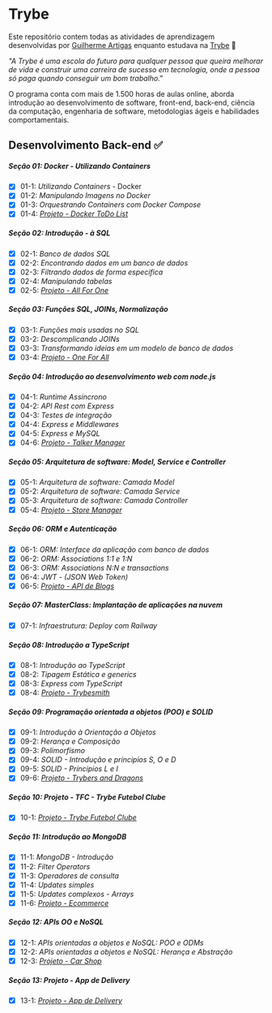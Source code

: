 # Trybe

Este repositório contem todas as atividades de aprendizagem desenvolvidas por [Guilherme Artigas](https://www.linkedin.com/in/guilherme-artigas) enquanto estudava na [Trybe](https://www.betrybe.com/) :rocket:

_"A Trybe é uma escola do futuro para qualquer pessoa que queira melhorar de vida e construir uma carreira de sucesso em tecnologia, onde a pessoa só paga quando conseguir um bom trabalho."_

O programa conta com mais de 1.500 horas de aulas online, aborda introdução ao desenvolvimento de software, front-end, back-end, ciência da computação, engenharia de software, metodologias ágeis e habilidades comportamentais.

## Desenvolvimento Back-end :white_check_mark:

##### Seção 01: Docker - Utilizando Containers

- [x] 01-1: _Utilizando Containers_ - Docker
- [x] 01-2: _Manipulando Imagens no Docker_
- [x] 01-3: _Orquestrando Containers com Docker Compose_
- [x] 01-4: _[Projeto - Docker ToDo List](https://github.com/Guilherme-Artigas/Docker-ToDo-List)_

##### Seção 02: Introdução - à SQL

- [x] 02-1: _Banco de dados SQL_
- [x] 02-2: _Encontrando dados em um banco de dados_
- [x] 02-3: _Filtrando dados de forma específica_
- [x] 02-4: _Manipulando tabelas_
- [x] 02-5: _[Projeto - All For One](https://github.com/Guilherme-Artigas/MySQL-All-For-One)_

##### Seção 03: Funções SQL, JOINs, Normalização

- [x] 03-1: _Funções mais usadas no SQL_
- [x] 03-2: _Descomplicando JOINs_
- [x] 03-3: _Transformando ideias em um modelo de banco de dados_
- [x] 03-4: _[Projeto - One For All](https://github.com/Guilherme-Artigas/MySQL-One-For-All)_

##### Seção 04: Introdução ao desenvolvimento web com node.js

- [x] 04-1: _Runtime Assíncrono_
- [x] 04-2: _API Rest com Express_
- [x] 04-3: _Testes de integração_
- [x] 04-4: _Express e Middlewares_
- [x] 04-5: _Express e MySQL_
- [x] 04-6: _[Projeto - Talker Manager](https://github.com/Guilherme-Artigas/API-Palestrantes)_

##### Seção 05: Arquitetura de software: Model, Service e Controller

- [x] 05-1: _Arquitetura de software: Camada Model_
- [x] 05-2: _Arquitetura de software: Camada Service_
- [x] 05-3: _Arquitetura de software: Camada Controller_
- [x] 05-4: _[Projeto - Store Manager](https://github.com/Guilherme-Artigas/Store_Manager)_

##### Seção 06: ORM e Autenticação

- [x] 06-1: _ORM: Interface da aplicação com banco de dados_
- [x] 06-2: _ORM: Associations 1:1 e 1:N_
- [x] 06-3: _ORM: Associations N:N e transactions_
- [x] 06-4: _JWT - (JSON Web Token)_
- [x] 06-5: _[Projeto - API de Blogs](https://github.com/Guilherme-Artigas/Blog_API)_

##### Seção 07: MasterClass: Implantação de aplicações na nuvem

- [x] 07-1: _Infraestrutura: Deploy com Railway_

##### Seção 08: Introdução a TypeScript

- [x] 08-1: _Introdução ao TypeScript_
- [x] 08-2: _Tipagem Estática e generics_
- [x] 08-3: _Express com TypeScript_
- [x] 08-4: _[Projeto - Trybesmith]()_

##### Seção 09: Programação orientada a objetos (POO) e SOLID

- [x] 09-1: _Introdução à Orientação a Objetos_
- [x] 09-2: _Herança e Composição_
- [x] 09-3: _Polimorfismo_
- [x] 09-4: _SOLID - Introdução e príncipios S, O e D_
- [x] 09-5: _SOLID - Príncipios L e I_
- [x] 09-6: _[Projeto - Trybers and Dragons]()_

##### Seção 10: Projeto - TFC - Trybe Futebol Clube

- [x] 10-1: _[Projeto - Trybe Futebol Clube]()_

##### Seção 11: Introdução ao MongoDB

- [x] 11-1: _MongoDB - Introdução_
- [x] 11-2: _Filter Operators_
- [x] 11-3: _Operadores de consulta_
- [x] 11-4: _Updates simples_
- [x] 11-5: _Updates complexos - Arrays_
- [x] 11-6: _[Projeto - Ecommerce]()_

##### Seção 12: APIs OO e NoSQL

- [x] 12-1: _APIs orientadas a objetos e NoSQL: POO e ODMs_
- [x] 12-2: _APIs orientadas a objetos e NoSQL: Herança e Abstração_
- [x] 12-3: _[Projeto - Car Shop]()_

##### Seção 13: Projeto - App de Delivery

- [x] 13-1: _[Projeto - App de Delivery]()_
